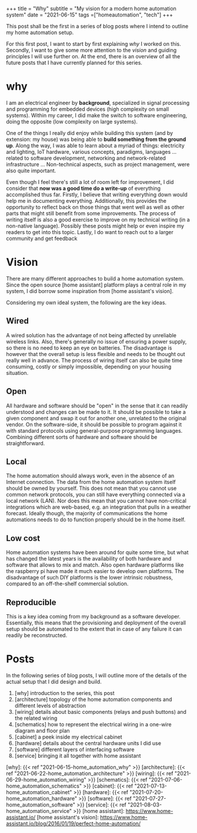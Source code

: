 +++
title = "Why"
subtitle = "My vision for a modern home automation system"
date = "2021-06-15"
tags =["homeautomation", "tech"]
+++

This post shall be the first in a series of blog posts where I intend to outline my home automation setup.

For this first post, I want to start by first explaining _why_ I worked on this.
Secondly, I want to give some more attention to the _vision_ and guiding principles I will use further on.
At the end, there is an overview of all the future posts that I have currently planned for this series.

# why

I am an electrical engineer by **background**, specialized in signal processing and programming for embedded devices (high complexity on small systems).
Within my career, I did make the switch to software engineering, doing the opposite (low complexity on large systems).

One of the things I really did enjoy while building this system (and by extension: my house) was being able to **build something from the ground up**.
Along the way, I was able to learn about a myriad of things: electricity and lighting, IoT hardware, various concepts, paradigms, languages ... related to software development, networking and network-related infrastructure ...
Non-technical aspects, such as project management, were also quite important.

Even though I feel there's still a lot of room left for improvement, I did consider that **now was a good time do a write-up** of everything accomplished thus far.
Firstly, I believe that writing everything down would help me in documenting everything.
Additionally, this provides the opportunity to reflect back on those things that went well as well as other parts that might still benefit from some improvements.
The process of writing itself is also a good exercise to improve on my technical writing (in a non-native language).
Possibly these posts might help or even inspire my readers to get into this topic.
Lastly, I do want to reach out to a larger community and get feedback

# Vision

There are many different approaches to build a home automation system.
Since the open source [home assistant] platform plays a central role in my system, I did borrow some inspiration from [home assistant's vision].

Considering my own ideal system, the following are the key ideas.

## Wired

A wired solution has the advantage of not being affected by unreliable wireless links.
Also, there's generally no issue of ensuring a power supply, so there is no need to keep an eye on batteries.
The disadvantage is however that the overall setup is less flexible and needs to be thought out really well in advance.
The process of wiring itself can also be quite time consuming, costly or simply impossible, depending on your housing situation.

## Open

All hardware and software should be "open" in the sense that it can readily understood and changes can be made to it.
It should be possible to take a given component and swap it out for another one, unrelated to the original vendor.
On the software-side, it should be possible to program against it with standard protocols using general-purpose programming languages.
Combining different sorts of hardware and software should be straightforward.

## Local

The home automation should always work, even in the absence of an Internet connection.
The data from the home automation system itself should be owned by yourself.
This does not mean that you cannot use common network protocols, you can still have everything connected via a local network (LAN).
Nor does this mean that you cannot have non-critical integrations which are web-based, e.g. an integration that pulls in a weather forecast.
Ideally though, the majority of communications the home automations needs to do to function properly should be in the home itself.

## Low cost

Home automation systems have been around for quite some time, but what has changed the latest years is the availability of both hardware and software that allows to mix and match.
Also open hardware platforms like the raspberry pi have made it much easier to develop own platforms.
The disadvantage of such DIY platforms is the lower intrinsic robustness, compared to an off-the-shelf commercial solution.

## Reproducible

This is a key idea coming from my background as a software developer.
Essentially, this means that the provisioning and deployment of the overall setup should be automated to the extent that in case of any failure it can readily be reconstructed.

# Posts

In the following series of blog posts, I will outline more of the details of the actual setup that I did design and build.

1. [why] introduction to the series, this post
1. [architecture] topology of the home automation components and different levels of abstraction
1. [wiring] details about basic components (relays and push buttons) and the related wiring
1. [schematics] how to represent the electrical wiring in a one-wire diagram and floor plan
1. [cabinet] a peek inside my electrical cabinet
1. [hardware] details about the central hardware units I did use
1. [software] different layers of interfacing software
1. [service] bringing it all together with home assistant

[why]: {{< ref "2021-06-15-home_automation_why" >}}
[architecture]: {{< ref "2021-06-22-home_automation_architecture" >}}
[wiring]: {{< ref "2021-06-29-home_automation_wiring" >}}
[schematics]: {{< ref "2021-07-06-home_automation_schematics" >}}
[cabinet]: {{< ref "2021-07-13-home_automation_cabinet" >}}
[hardware]: {{< ref "2021-07-20-home_automation_hardware" >}}
[software]: {{< ref "2021-07-27-home_automation_software" >}}
[service]: {{< ref "2021-08-03-home_automation_service" >}}
[home assistant]: https://www.home-assistant.io/
[home assistant's vision]: https://www.home-assistant.io/blog/2016/01/19/perfect-home-automation/
